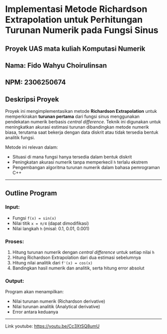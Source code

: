 # Implementasi Metode Richardson Extrapolation untuk Perhitungan Turunan Numerik pada Fungsi Sinus

## Proyek UAS mata kuliah Komputasi Numerik

## Nama: Fido Wahyu Choirulinsan
## NPM: 2306250674

## Deskripsi Proyek

Proyek ini mengimplementasikan metode **Richardson Extrapolation** untuk memperkirakan **turunan pertama** dari fungsi sinus menggunakan pendekatan numerik berbasis *central difference*. Teknik ini digunakan untuk meningkatkan akurasi estimasi turunan dibandingkan metode numerik biasa, terutama saat bekerja dengan data diskrit atau tidak tersedia bentuk analitik fungsi.

Metode ini relevan dalam:
- Situasi di mana fungsi hanya tersedia dalam bentuk diskrit
- Peningkatan akurasi numerik tanpa memperkecil `h` terlalu ekstrem
- Pengembangan algoritma turunan numerik dalam bahasa pemrograman C++

---

## Outline Program

### Input:
- Fungsi `f(x) = sin(x)`
- Nilai titik `x = π/4` (dapat dimodifikasi)
- Nilai langkah `h` (misal: 0.1, 0.01, 0.001)

### Proses:
1. Hitung turunan numerik dengan *central difference* untuk setiap nilai `h`
2. Hitung Richardson Extrapolation dari dua estimasi sebelumnya
3. Hitung nilai analitik dari `f'(x) = cos(x)`
4. Bandingkan hasil numerik dan analitik, serta hitung error absolut

### Output:
Program akan menampilkan:
- Nilai turunan numerik (Richardson derivative)
- Nilai turunan analitik (Analytical derivative)
- Error antara keduanya

---
Link youtube: 
https://youtu.be/Cc3XtSQ8umU 
